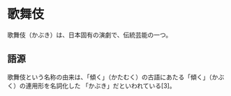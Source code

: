 
# 歌舞伎
歌舞伎（かぶき）は、日本固有の演劇で、伝統芸能の一つ。

## 語源

歌舞伎という名称の由来は、「傾く」（かたむく）の古語にあたる「傾く」（かぶく）の連用形を名詞化した
「かぶき」だといわれている[3]。
